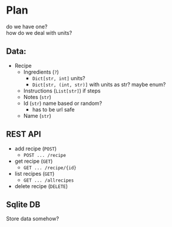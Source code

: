 
# Plan

do we have one?  
how do we deal with units?  

## Data:
- Recipe
    - Ingredients (`?`)
        - `Dict[str, int]` units?
        - `Dict[str, (int, str)]` with units as str? maybe enum?
    - Instructions (`List[str]`) if steps
    - Notes (`str`)
    - Id (`str`) name based or random?
        - has to be url safe
    - Name (`str`)

## REST API
- add recipe (`POST`) 
    - `POST ... /recipe`
- get recipe (`GET`)
    - `GET ... /recipe/{id}`
- list recipes (`GET`)
    - `GET ... /allrecipes`
- delete recipe (`DELETE`)

## Sqlite DB
Store data somehow?


